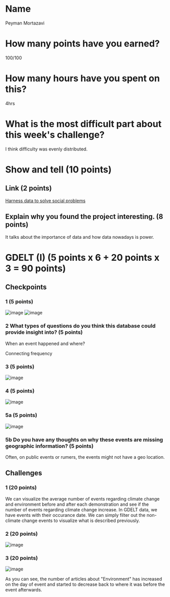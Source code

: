 # Name

Peyman Mortazavi

# How many points have you earned?

100/100

# How many hours have you spent on this?

4hrs

# What is the most difficult part about this week's challenge?

I think difficulty was evenly distributed.

# Show and tell (10 points)

## Link (2 points)

[Harness data to solve social problems](http://www.builtinchicago.org/blog/uchicago-fellows-harness-data-solve-social-problems)

## Explain why you found the project interesting. (8 points)

It talks about the importance of data and how data nowadays is power.

# GDELT (I) (5 points x 6 + 20 points x 3 = 90 points)

## Checkpoints

### 1 (5 points)

![image](https://dl.dropboxusercontent.com/u/44502811/Big%20Data%20ScreenShots/Week%207/a.png)
![image](https://dl.dropboxusercontent.com/u/44502811/Big%20Data%20ScreenShots/Week%207/chk3.png)

### 2 What types of questions do you think this database could provide insight into? (5 points)

When an event happened and where?

Connecting frequency

### 3 (5 points)

![image](https://dl.dropboxusercontent.com/u/44502811/Big%20Data%20ScreenShots/Week%207/chk3.png)

### 4 (5 points)

![image](https://dl.dropboxusercontent.com/u/44502811/Big%20Data%20ScreenShots/Week%207/chk4.png)

### 5a (5 points)

![image](https://dl.dropboxusercontent.com/u/44502811/Big%20Data%20ScreenShots/Week%207/chk5.png)

### 5b Do you have any thoughts on why these events are missing geographic information? (5 points)

Often, on public events or rumers, the events might not have a geo location.

## Challenges

### 1 (20 points)
We can visualize the average number of events regarding climate change and environment before and after each demonstration and see if the number of events regarding climate change increase. In GDELT data, we have events with their occurance date. We can simply filter out the non-climate change events to visualize what is described previously.

### 2 (20 points)

![image](https://dl.dropboxusercontent.com/u/44502811/Big%20Data%20ScreenShots/Week%207/chl2.png)

### 3 (20 points)

![image](https://dl.dropboxusercontent.com/u/44502811/Big%20Data%20ScreenShots/Week%207/chl3.png)

As you can see, the number of articles about "Environment" has increased on the day of event and started to decrease back to where it was before the event afterwards.
